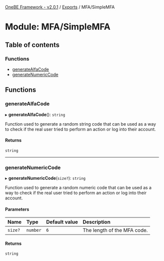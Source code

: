 [OneBE Framework - v2.0.1](../README.md) / [Exports](../modules.md) / MFA/SimpleMFA

# Module: MFA/SimpleMFA

## Table of contents

### Functions

- [generateAlfaCode](MFA_SimpleMFA.md#generatealfacode)
- [generateNumericCode](MFA_SimpleMFA.md#generatenumericcode)

## Functions

### generateAlfaCode

▸ **generateAlfaCode**(): `string`

Function used to generate a random string code that can be used as a way
to check if the real user tried to perform an action or log into their
account.

#### Returns

`string`

___

### generateNumericCode

▸ **generateNumericCode**(`size?`): `string`

Function used to generate a random numeric code that can be used as a way
to check if the real user tried to perform an action or log into their
account.

#### Parameters

| Name | Type | Default value | Description |
| :------ | :------ | :------ | :------ |
| `size?` | `number` | `6` | The length of the MFA code. |

#### Returns

`string`

